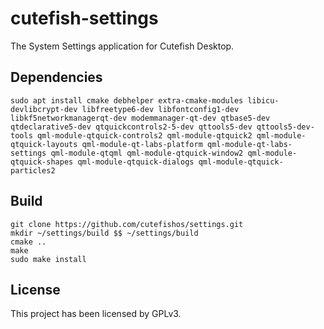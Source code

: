 # cutefish-settings

The System Settings application for Cutefish Desktop.

## Dependencies

```shell
sudo apt install cmake debhelper extra-cmake-modules libicu-devlibcrypt-dev libfreetype6-dev libfontconfig1-dev libkf5networkmanagerqt-dev modemmanager-qt-dev qtbase5-dev qtdeclarative5-dev qtquickcontrols2-5-dev qttools5-dev qttools5-dev-tools qml-module-qtquick-controls2 qml-module-qtquick2 qml-module-qtquick-layouts qml-module-qt-labs-platform qml-module-qt-labs-settings qml-module-qtqml qml-module-qtquick-window2 qml-module-qtquick-shapes qml-module-qtquick-dialogs qml-module-qtquick-particles2
```

## Build

```shell
git clone https://github.com/cutefishos/settings.git
mkdir ~/settings/build $$ ~/settings/build
cmake ..
make
sudo make install
```

## License

This project has been licensed by GPLv3.
